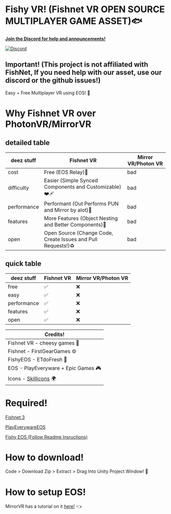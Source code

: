 # Fishy VR! (Fishnet VR OPEN SOURCE MULTIPLAYER GAME ASSET)🐟
<a href="https://discord.gg/CMmDnkjrUc">
<b>Join the Discord for help and announcements!</b>

[![Discord](https://skillicons.dev/icons?i=discord)](https://discord.gg/CMmDnkjrUc)
</a>

## Important! (This project is not affiliated with FishNet, If you need help with our asset, use our discord or the github issues!)

Easy + Free Multiplayer VR using EOS! 🥳

# Why Fishnet VR over PhotonVR/MirrorVR
## detailed table
|deez stuff|Fishnet VR |Mirror VR/Photon VR|
|-----|-------------|-------------|
|cost|Free (EOS Relay)💸|bad|
|difficulty|Easier (Simple Synced Components and Customizable)❤️‍🩹|bad|
|performance|Performant (Out Performs PUN and Mirror by alot)🚀|bad|
|features|More Features (Object Nesting and Better Components)💪|bad|
|open|Open Source (Change Code, Create Issues and Pull Requests!)♻️|bad|
## quick table
|deez stuff|Fishnet VR |Mirror VR/Photon VR|
|-----|-------------|-------------|
|free|✅|❌|
|easy|✅|❌|
|performance|✅|❌|
|features|✅|❌|
|open|✅|❌|

|Credits!|
|-------|
|Fishnet VR - cheesy games 🧀|
|Fishnet - FirstGearGames ⚙️|
|FishyEOS - ETdoFresh 🍃|
|EOS - PlayEveryware + Epic Games 🎮|
|Icons - [Skillicons](https://skillicons.dev) 🌍|

# Required!
[Fishnet 3](https://github.com/FirstGearGames/FishNet/releases/download/3.11.18/FishNetworking.3.11.18R.unitypackage)

[PlayEverywareEOS](https://github.com/EOS-Contrib/eos_plugin_for_unity/releases)

[Fishy EOS (Follow Readme Insructions)](https://github.com/ETdoFresh/FishyEOS)

# How to download!
Code > Download Zip > Extract > Drag Into Unity Project Window! 📩

# How to setup EOS!

MirrorVR has a tutorial on it [here!](https://github.com/MirrorVR/MirrorVR/wiki/Installation#installation-steps) 👈
